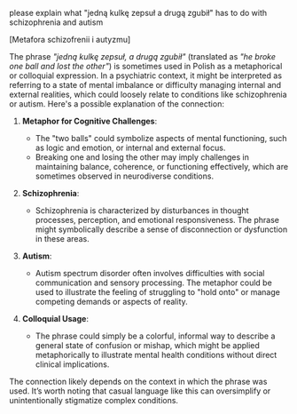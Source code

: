please explain what "jedną kulkę zepsuł a drugą zgubił" has to do with schizophrenia and autism

[Metafora schizofrenii i autyzmu]

The phrase *"jedną kulkę zepsuł, a drugą zgubił"* (translated as *"he broke one ball and lost the other"*) is sometimes used in Polish as a metaphorical or colloquial expression. In a psychiatric context, it might be interpreted as referring to a state of mental imbalance or difficulty managing internal and external realities, which could loosely relate to conditions like schizophrenia or autism. Here's a possible explanation of the connection:

1. **Metaphor for Cognitive Challenges**: 
   - The "two balls" could symbolize aspects of mental functioning, such as logic and emotion, or internal and external focus.
   - Breaking one and losing the other may imply challenges in maintaining balance, coherence, or functioning effectively, which are sometimes observed in neurodiverse conditions.

2. **Schizophrenia**: 
   - Schizophrenia is characterized by disturbances in thought processes, perception, and emotional responsiveness. The phrase might symbolically describe a sense of disconnection or dysfunction in these areas.

3. **Autism**:
   - Autism spectrum disorder often involves difficulties with social communication and sensory processing. The metaphor could be used to illustrate the feeling of struggling to "hold onto" or manage competing demands or aspects of reality.

4. **Colloquial Usage**:
   - The phrase could simply be a colorful, informal way to describe a general state of confusion or mishap, which might be applied metaphorically to illustrate mental health conditions without direct clinical implications.

The connection likely depends on the context in which the phrase was used. It’s worth noting that casual language like this can oversimplify or unintentionally stigmatize complex conditions.

